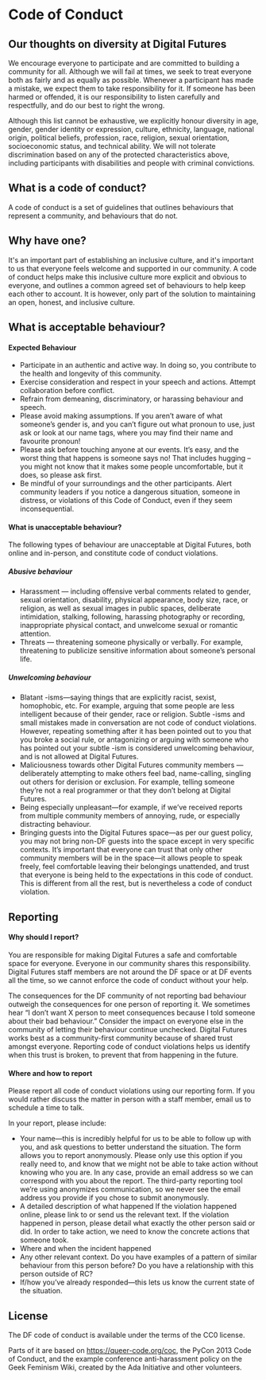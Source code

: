 # Code of Conduct

## Our thoughts on diversity at Digital Futures

We encourage everyone to participate and are committed to building a community for all. Although we will fail at times, we seek to treat everyone both as fairly and as equally as possible. Whenever a participant has made a mistake, we expect them to take responsibility for it. If someone has been harmed or offended, it is our responsibility to listen carefully and respectfully, and do our best to right the wrong.

Although this list cannot be exhaustive, we explicitly honour diversity in age, gender, gender identity or expression, culture, ethnicity, language, national origin, political beliefs, profession, race, religion, sexual orientation, socioeconomic status, and technical ability. We will not tolerate discrimination based on any of the protected characteristics above, including participants with disabilities and people with criminal convictions.


## What is a code of conduct?

A code of conduct is a set of guidelines that outlines behaviours that represent a community, and behaviours that do  not.

## Why have one?

It's an important part of establishing an inclusive culture, and it's important
to us that everyone feels welcome and supported in our community. A code of
conduct helps make this inclusive culture more explicit and obvious to everyone,
and outlines a common agreed set of behaviours to help keep each other to account. It
is however, only part of the solution to maintaining an open, honest, and
inclusive culture.

## What is acceptable behaviour?

#### Expected Behaviour
- Participate in an authentic and active way. In doing so, you contribute to the health and longevity of this community.
- Exercise consideration and respect in your speech and actions.
Attempt collaboration before conflict.
- Refrain from demeaning, discriminatory, or harassing behaviour and speech.
- Please avoid making assumptions. If you aren’t aware of what someone’s gender is, and you can’t figure out what pronoun to use, just ask or look at our name tags, where you may find their name and favourite pronoun!
- Please ask before touching anyone at our events. It’s easy, and the worst thing that happens is someone says no! That includes hugging – you might not know that it makes some people uncomfortable, but it does, so please ask first.
- Be mindful of your surroundings and the other participants. Alert community leaders if you notice a dangerous situation, someone in distress, or violations of this Code of Conduct, even if they seem inconsequential.

#### What is unacceptable behaviour?

The following types of behaviour are unacceptable at Digital Futures, both online and in-person, and constitute code of conduct violations.

##### Abusive behaviour
- Harassment — including offensive verbal comments related to gender, sexual orientation, disability, physical appearance, body size, race, or religion, as well as sexual images in public spaces, deliberate intimidation, stalking, following, harassing photography or recording, inappropriate physical contact, and unwelcome sexual or romantic attention.
- Threats — threatening someone physically or verbally. For example, threatening to publicize sensitive information about someone’s personal life.

##### Unwelcoming behaviour
- Blatant -isms—saying things that are explicitly racist, sexist, homophobic, etc. For example, arguing that some people are less intelligent because of their gender, race or religion. Subtle -isms and small mistakes made in conversation are not code of conduct violations. However, repeating something after it has been pointed out to you that you broke a social rule, or antagonizing or arguing with someone who has pointed out your subtle -ism is considered unwelcoming behaviour, and is not allowed at Digital Futures.
- Maliciousness towards other Digital Futures community members —deliberately attempting to make others feel bad, name-calling, singling out others for derision or exclusion. For example, telling someone they’re not a real programmer or that they don’t belong at Digital Futures.
- Being especially unpleasant—for example, if we’ve received reports from multiple community members of annoying, rude, or especially distracting behaviour.
- Bringing guests into the Digital Futures space—as per our guest policy, you may not bring non-DF guests into the space except in very specific contexts. It’s important that everyone can trust that only other community members  will be in the space—it allows people to speak freely, feel comfortable leaving their belongings unattended, and trust that everyone is being held to the expectations in this code of conduct. This is different from all the rest, but is nevertheless a code of conduct violation.


## Reporting

#### Why should I report?
You are responsible for making Digital Futures a safe and comfortable space for everyone. Everyone in our community shares this responsibility. Digital Futures staff members are not around the DF space or at DF events all the time, so we cannot enforce the code of conduct without your help.

The consequences for the DF community of not reporting bad behaviour outweigh the consequences for one person of reporting it. We sometimes hear “I don’t want X person to meet consequences because I told someone about their bad behaviour.” Consider the impact on everyone else in the community of letting their behaviour continue unchecked.
Digital Futures works best as a community-first community because of shared trust amongst everyone. Reporting code of conduct violations helps us identify when this trust is broken, to prevent that from happening in the future.

#### Where and how to report
Please report all code of conduct violations using our reporting form. If you would rather discuss the matter in person with a staff member, email us to schedule a time to talk.

In your report, please include:

- Your name—this is incredibly helpful for us to be able to follow up with you, and ask questions to better understand the situation. The form allows you to report anonymously. Please only use this option if you really need to, and know that we might not be able to take action without knowing who you are. In any case, provide an email address so we can correspond with you about the report. The third-party reporting tool we’re using anonymizes communication, so we never see the email address you provide if you chose to submit anonymously.
- A detailed description of what happened
If the violation happened online, please link to or send us the relevant text.
If the violation happened in person, please detail what exactly the other person said or did. In order to take action, we need to know the concrete actions that someone took.
- Where and when the incident happened
- Any other relevant context. Do you have examples of a pattern of similar behaviour from this person before? Do you have a relationship with this person outside of RC?
- If/how you’ve already responded—this lets us know the current state of the situation.


## License
The DF code of conduct is available under the terms of the CC0 license.

Parts of it are based on https://queer-code.org/coc, the PyCon 2013 Code of Conduct, and the example conference anti-harassment policy on the Geek Feminism Wiki, created by the Ada Initiative and other volunteers.

